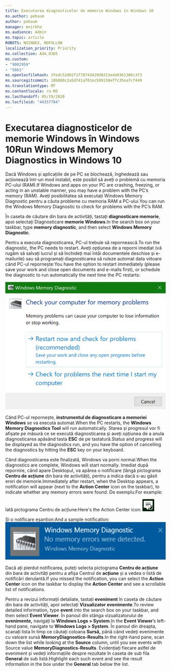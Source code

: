 ```yaml
---
title: Executarea diagnosticelor de memorie Windows în Windows 10
ms.author: pebaum
author: pebaum
manager: mnirkhe
ms.audience: Admin
ms.topic: article
ROBOTS: NOINDEX, NOFOLLOW
localization_priority: Priority
ms.collection: Adm_O365
ms.custom:
- "9002959"
- "5661"
ms.openlocfilehash: 3fedc52d02f1f70743429d0313eda0361306c3f3
ms.sourcegitcommit: 18b080c2a5d741af01ec589158effc35ea7cf449
ms.translationtype: MT
ms.contentlocale: ro-RO
ms.lasthandoff: 05/19/2020
ms.locfileid: "44357784"
---
```

# <a name="run-windows-memory-diagnostics-in-windows-10"></a><span data-ttu-id="88118-102">Executarea diagnosticelor de memorie Windows în Windows 10</span><span class="sxs-lookup"><span data-stu-id="88118-102">Run Windows Memory Diagnostics in Windows 10</span></span>

<span data-ttu-id="88118-103">Dacă Windows și aplicațiile de pe PC se blochează, înghedează sau acționează într-un mod instabil, este posibil să aveți o problemă cu memoria PC-ului (RAM).</span><span class="sxs-lookup"><span data-stu-id="88118-103">If Windows and apps on your PC are crashing, freezing, or acting in an unstable manner, you may have a problem with the PC’s memory (RAM).</span></span> <span data-ttu-id="88118-104">Aveți posibilitatea să executați Windows Memory Diagnostic pentru a căuta probleme cu memoria RAM a PC-ului.</span><span class="sxs-lookup"><span data-stu-id="88118-104">You can run the Windows Memory Diagnostic to check for problems with the PC’s RAM.</span></span>

<span data-ttu-id="88118-105">În caseta de căutare din bara de activități, tastați **diagnosticare memorie**, apoi selectați Diagnosticare **memorie Windows**.</span><span class="sxs-lookup"><span data-stu-id="88118-105">In the search box on your taskbar, type **memory diagnostic**, and then select **Windows Memory Diagnostic**.</span></span> 

<span data-ttu-id="88118-106">Pentru a executa diagnosticarea, PC-ul trebuie să repornească.</span><span class="sxs-lookup"><span data-stu-id="88118-106">To run the diagnostic, the PC needs to restart.</span></span> <span data-ttu-id="88118-107">Aveți opțiunea de a reporni imediat (vă rugăm să salvați lucrul și să închideți mai întâi documentele deschise și e-mailurile) sau să programați diagnosticarea să ruleze automat data viitoare când PC-ul repornește:</span><span class="sxs-lookup"><span data-stu-id="88118-107">You have the option to restart immediately (please save your work and close open documents and e-mails first), or schedule the diagnostic to run automatically the next time the PC restarts:</span></span>

![Diagnosticare memorie Windows](media/windows-memory-diagnostic.png)

<span data-ttu-id="88118-109">Când PC-ul repornește, **instrumentul de diagnosticare a memoriei Windows** se va executa automat.</span><span class="sxs-lookup"><span data-stu-id="88118-109">When the PC restarts, the **Windows Memory Diagnostics Tool** will run automatically.</span></span> <span data-ttu-id="88118-110">Starea și progresul vor fi afișate pe măsură ce se execută diagnosticarea și aveți opțiunea de a anula diagnosticarea apăsând tasta **ESC** de pe tastatură.</span><span class="sxs-lookup"><span data-stu-id="88118-110">Status and progress will be displayed as the diagnostics run, and you have the option of cancelling the diagnostics by hitting the **ESC** key on your keyboard.</span></span>

<span data-ttu-id="88118-111">Când diagnosticarea este finalizată, Windows va porni normal.</span><span class="sxs-lookup"><span data-stu-id="88118-111">When the diagnostics are complete, Windows will start normally.</span></span>
<span data-ttu-id="88118-112">Imediat după repornire, când apare Desktopul, va apărea o notificare (lângă pictograma **Centru de acțiune** din bara de activități), pentru a indica dacă s-au găsit erori de memorie.</span><span class="sxs-lookup"><span data-stu-id="88118-112">Immediately after restart, when the Desktop appears, a notification will appear (next to the **Action Center** icon on the taskbar), to indicate whether any memory errors were found.</span></span> <span data-ttu-id="88118-113">De exemplu:</span><span class="sxs-lookup"><span data-stu-id="88118-113">For example:</span></span>

<span data-ttu-id="88118-114">Iată pictograma Centru de acțiune:</span><span class="sxs-lookup"><span data-stu-id="88118-114">Here's the Action Center icon:</span></span> ![Pictograma Centru de acțiune](media/action-center-icon.png) 

<span data-ttu-id="88118-116">Și o notificare eșantion:</span><span class="sxs-lookup"><span data-stu-id="88118-116">And a sample notification:</span></span> ![Fără erori de memorie](media/no-memory-errors.png)

<span data-ttu-id="88118-118">Dacă ați pierdut notificarea, puteți selecta pictograma **Centru de acțiune** din bara de activități pentru a afișa Centrul de **acțiune** și a vedea o listă de notificări derulantă.</span><span class="sxs-lookup"><span data-stu-id="88118-118">If you missed the notification, you can select the **Action Center** icon  on the taskbar to display the **Action Center** and see a scrollable list of notifications.</span></span>

<span data-ttu-id="88118-119">Pentru a revizui informații detaliate, tastați **eveniment** în caseta de căutare din bara de activități, apoi selectați **Vizualizator evenimente**.</span><span class="sxs-lookup"><span data-stu-id="88118-119">To review detailed information, type **event** into the search box on your taskbar, and then select **Event Viewer**.</span></span> <span data-ttu-id="88118-120">În panoul din stânga vizualizatorului de **evenimente,** navigați la **Windows Logs > System**.</span><span class="sxs-lookup"><span data-stu-id="88118-120">In the **Event Viewer**’s left-hand pane, navigate to **Windows Logs > System**.</span></span> <span data-ttu-id="88118-121">În panoul din dreapta, scanați lista în timp ce căutați coloana **Sursă,** până când vedeți evenimente cu valoare sursă **MemoryDiagnostics-Results**.</span><span class="sxs-lookup"><span data-stu-id="88118-121">In the right-hand pane, scan down the list while looking at the **Source** column, until you see events with Source value **MemoryDiagnostics-Results**.</span></span> <span data-ttu-id="88118-122">Evidențiați fiecare astfel de eveniment și vedeți informațiile despre rezultate în caseta de sub fila **General** de sub listă.</span><span class="sxs-lookup"><span data-stu-id="88118-122">Highlight each such event and see the result information in the box under the **General** tab below the list.</span></span>
